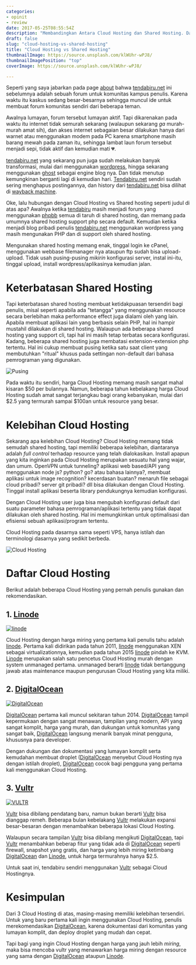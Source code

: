 ```yaml
---
categories:
- opinit
- review
date: 2017-05-25T08:55:54Z
description: "Membandingkan Antara Cloud Hosting dan Shared Hosting. Dan mengapa lebih baik menggunakan Cloud Hosting ketimbang Shared Hosting"
draft: false
slug: "cloud-hosting-vs-shared-hosting"
title: "Cloud Hosting vs Shared Hosting"
thumbnailImage: https://source.unsplash.com/klWUhr-wPJ8/
thumbnailImagePosition: "top"
coverImage: https://source.unsplash.com/klWUhr-wPJ8/

---
```


Seperti yang saya jabarkan pada page [about](https://www.tendabiru.net/about/) bahwa [tendabiru.net](https://goo.gl/tZDjPp) ini sebelumnya adalah sebuah forum untuk komunitas kampus penulis. Karena waktu itu kaskus sedang besar-besarnya sehingga muncul ide untuk membuat forum komunitas sendiri dari beberapa teman.
<!--more-->
<!--toc-->

Awalnya lumayan, forum tersebut lumayan aktif. Tapi dikarenakan pada waktu itu internet tidak semurah sekarang (walaupun sekarang *ga* murah-murah amat sih), dan akses internet sebagaian besar dilakukan hanya dari warnet atau menggunakan modem pada PC karena smartphone masih barang mewah pada zaman itu, sehingga lambat laun forum tersebut menjadi sepi, tidak aktif dan kemudian mati 💔.

[tendabiru.net](https://www.tendabiru.net) yang sekarang pun juga sudah melakukan banyak transformasi, mulai dari menggunakan [wordpress](https://wordpress.org), hingga sekarang menggunakan [ghost](https://ghost.org) sebagai engine blog nya. Dan tidak menutup kemungkinan berganti lagi di kemudian hari. [Tendabiru.net](https://goo.gl/tZDjPp) sendiri sudah sering menghapus postingannya, dan history dari [tendabiru.net](https://goo.gl/tZDjPp) bisa dilihat di [wayback machine](https://web.archive.org/web/*/tendabiru.net).

Oke, lalu hubungan dengan Cloud Hosting vs Shared hosting seperti judul di atas apa? Awalnya ketika [tendabiru](https://goo.gl/tZDjPp) masih menjadi forum yang menggunakan [phpbb](https://www.phpbb.com/) semua di taruh di shared hosting, dan memang pada umumnya shared hosting support php secara default. Kemudian ketika menjadi blog pribadi penulis [tendabiru.net](https://goo.gl/tZDjPp) menggunakan wordpress yang masih mengunakan PHP dan di support oleh shared hosting.

Mengunakan shared hosting memang enak, tinggal login ke cPanel, menggunakan webbase filemanager nya ataupun ftp sudah bisa upload-upload. Tidak usah pusing-pusing *mikirin* konfigurasi server, instal ini-itu, tinggal upload, install wordpress/aplikasinya kemudian jalan.

# Keterbatasan Shared Hosting

Tapi keterbatasan shared hosting membuat ketidakpuasan tersendiri bagi penulis, misal seperti apabila ada "tetangga" yang menggunakan resource secara berlebihan maka performance effect juga dialami oleh yang lain. Apabila membuat aplikasi lain yang berbasis selain PHP, hal ini hampir mustahil dilakukan di shared hosting. Walaupun ada beberapa shared hosting yang support cli, tapi hal ini masih tetap terbatas secara konfigurasi. Kadang, beberapa shared hosting juga membatasi extension-extension php tertentu. Hal ini cukup membuat pusing ketika satu saat client yang membutuhkan "ritual" khusus pada settingan non-default dari bahasa pemrograman yang digunakan.

![Pusing](https://res.cloudinary.com/tendabiru/image/upload/q_auto:good/cdo7hxzhp48ae2rnoskx.jpg)

Pada waktu itu sendiri, harga Cloud Hosting memang masih sangat mahal kisaran $50 per bulannya. Namun, beberapa tahun kebelakang harga Cloud Hosting sudah amat sangat terjangkau bagi orang kebanyakan, mulai dari $2.5 yang termurah sampai $100an untuk resource yang besar.

# Kelebihan Cloud Hosting

Sekarang apa kelebihan Cloud Hosting? Cloud Hosting memang tidak semudah shared hosting, tapi memiliki beberapa kelebihan, diantaranya adalah *full control* terhadap resource yang telah dialokasikan. Install apapun yang kita inginkan pada Cloud Hosting merupakan sesuatu hal yang wajar, dan umum. OpenVPN untuk tunneling? aplikasi web based/API yang menggunakan node js? python? go? atau bahasa lainnya?, membuat aplikasi untuk image recognition? kecerdasan buatan? menaruh file sebagai cloud pribadi? server git pribadi? dll bisa dilakukan dengan Cloud Hosting. Tinggal install aplikasi beserta library pendukungnya kemudian konfigurasi.

Dengan Cloud Hosting user juga bisa mengubah konfigurasi default dari suatu parameter bahasa pemrograman/aplikasi tertentu yang tidak dapat dilakukan oleh shared hosting. Hal ini memungkinkan untuk optimalisasi dan efisiensi sebuah aplikasi/program tertentu.

Cloud Hosting pada dasarnya sama seperti VPS, hanya istilah dan terminologi dasarnya yang sedikit berbeda.

![Cloud Hosting](https://res.cloudinary.com/tendabiru/image/upload/c_scale,w_0.3/v1495703272/raqeutzowkrcfexjrmqt.jpg#center)

# Daftar Cloud Hosting

Berikut adalah beberapa Cloud Hosting yang pernah penulis gunakan dan rekomendasikan.

## 1. [Linode](https://goo.gl/tZDjPp)

[![linode](https://www.linode.com/media/images/logos/standard/light/linode-logo_standard_light_large.png)](https://goo.gl/tZDjPp) 

Cloud Hosting dengan harga miring yang pertama kali penulis tahu adalah [linode](https://goo.gl/tZDjPp). Pertama kali didirikan pada tahun 2011, [linode](https://goo.gl/tZDjPp) menggunakan XEN sebagai virtualizationnya, kemudian pada tahun 2015 [linode](https://goo.gl/tZDjPp4) pindah ke KVM. [Linode](https://goo.gl/tZDjPp) merupakan salah satu pencetus Cloud Hosting murah dengan system unmanaged pertama. unmanaged berarti [linode](https://goo.gl/tZDjPp) tidak bertanggung jawab atas maintenance maupun pengurusan Cloud Hosting yang kita miliki.

## 2. [DigitalOcean](https://goo.gl/5itdve)

[![DigitalOcean](https://www.digitalocean.com/assets/media/logos-badges/png/DO_Logo_Vertical_Blue-6321464d.png#center)
](https://goo.gl/5itdve)

[DigitalOcean](https://goo.gl/5itdve) pertama kali muncul sekitaran tahun 2014. [DigitalOcean](https://goo.gl/5itdve) tampil kepermukaan dengan sangat menawan, tampilan yang modern, API yang sangat komplit, harga yang murah, dan dukungan untuk komunitas yang sangat baik, [DigitalOcean](https://goo.gl/5itdve) langsung menarik banyak minat pengguna, khususnya para developer.

Dengan dukungan dan dokumentasi yang lumayan komplit serta kemudahan membuat droplet ([DigitalOcean](https://goo.gl/5itdve) menyebut Cloud Hosting nya dengan istilah droplet), [DigitalOcean](https://goo.gl/5itdve) cocok bagi pengguna yang pertama kali menggunakan Cloud Hosting.

## 3. [Vultr](https://goo.gl/Mn2ThW)

[![VULTR](https://www.vultr.com/media/logo_onwhite.png#center)
](https://goo.gl/Mn2ThW) 

[Vultr](https://goo.gl/Mn2ThW) bisa dibilang pendatang baru, namun bukan berarti [Vultr](https://goo.gl/Mn2ThW) bisa dianggap remeh. Beberapa bulan kebelakang [Vultr](https://goo.gl/Mn2ThW) melakukan expansi besar-besaran dengan menambahkan beberapa lokasi Cloud Hosting.

Walaupun secara tampilan [Vultr](https://goo.gl/Mn2ThW) bisa dibilang mengikuti [DigitalOcean](https://goo.gl/5itdve), tapi [Vultr](https://goo.gl/Mn2ThW) menambahkan beberap fitur yang tidak ada di [DigitalOcean](https://goo.gl/5itdve) seperti firewall, snapshot yang gratis, dan harga yang lebih miring ketimbang [DigitalOcean](https://goo.gl/5itdve) dan [Linode](https://goo.gl/tZDjPp), untuk harga termurahnya hanya $2.5.

Untuk saat ini, tendabiru sendiri menggunakan [Vultr](https://goo.gl/Mn2ThW) sebagai Cloud Hostingnya.

# Kesimpulan

Dari 3 Cloud Hosting di atas, masing-masing memiliki kelebihan tersendiri. Untuk yang baru pertama kali ingin menggunakan Cloud Hosting, penulis merekomendasikan [DigitalOcean](https://goo.gl/5itdve), karena dokumentasi dari komunitas yang lumayan komplit, dan deploy droplet yang mudah dan cepat.

Tapi bagi yang ingin Cloud Hosting dengan harga yang jauh lebih *miring*, maka bisa mencoba vultr yang menawarkan harga miring dengan resource yang sama dengan [DigitalOcean](https://goo.gl/5itdve) ataupun [Linode](https://goo.gl/tZDjPp).
